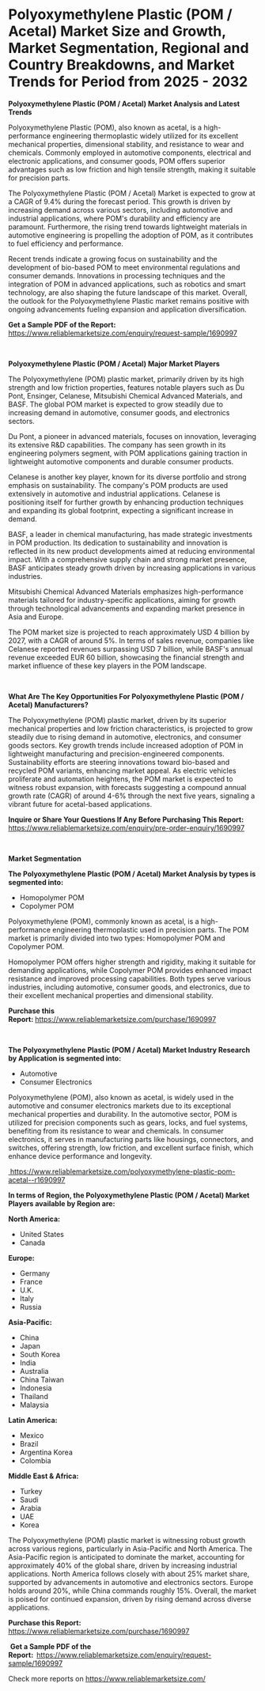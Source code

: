 <p><h1>Polyoxymethylene Plastic (POM / Acetal) Market Size and Growth, Market Segmentation, Regional and Country Breakdowns, and Market Trends for Period from 2025 -  2032</h1></p><p><strong>Polyoxymethylene Plastic (POM / Acetal) Market Analysis and Latest Trends</strong></p>
<p><p>Polyoxymethylene Plastic (POM), also known as acetal, is a high-performance engineering thermoplastic widely utilized for its excellent mechanical properties, dimensional stability, and resistance to wear and chemicals. Commonly employed in automotive components, electrical and electronic applications, and consumer goods, POM offers superior advantages such as low friction and high tensile strength, making it suitable for precision parts.</p><p>The Polyoxymethylene Plastic (POM / Acetal) Market is expected to grow at a CAGR of 9.4% during the forecast period. This growth is driven by increasing demand across various sectors, including automotive and industrial applications, where POM's durability and efficiency are paramount. Furthermore, the rising trend towards lightweight materials in automotive engineering is propelling the adoption of POM, as it contributes to fuel efficiency and performance.</p><p>Recent trends indicate a growing focus on sustainability and the development of bio-based POM to meet environmental regulations and consumer demands. Innovations in processing techniques and the integration of POM in advanced applications, such as robotics and smart technology, are also shaping the future landscape of this market. Overall, the outlook for the Polyoxymethylene Plastic market remains positive with ongoing advancements fueling expansion and application diversification.</p></p>
<p><strong>Get a Sample PDF of the Report:&nbsp;</strong> <a href="https://www.reliablemarketsize.com/enquiry/request-sample/1690997?utm_campaign=3194&utm_medium=2&utm_source=Github&utm_content=ia&utm_term=26032025&utm_id=polyoxymethylene-plastic-pom-acetal">https://www.reliablemarketsize.com/enquiry/request-sample/1690997</a></p>
<p>&nbsp;</p>
<p><strong>Polyoxymethylene Plastic (POM / Acetal) Major Market Players</strong></p>
<p><p>The Polyoxymethylene (POM) plastic market, primarily driven by its high strength and low friction properties, features notable players such as Du Pont, Ensinger, Celanese, Mitsubishi Chemical Advanced Materials, and BASF. The global POM market is expected to grow steadily due to increasing demand in automotive, consumer goods, and electronics sectors.</p><p>Du Pont, a pioneer in advanced materials, focuses on innovation, leveraging its extensive R&D capabilities. The company has seen growth in its engineering polymers segment, with POM applications gaining traction in lightweight automotive components and durable consumer products. </p><p>Celanese is another key player, known for its diverse portfolio and strong emphasis on sustainability. The company's POM products are used extensively in automotive and industrial applications. Celanese is positioning itself for further growth by enhancing production techniques and expanding its global footprint, expecting a significant increase in demand.</p><p>BASF, a leader in chemical manufacturing, has made strategic investments in POM production. Its dedication to sustainability and innovation is reflected in its new product developments aimed at reducing environmental impact. With a comprehensive supply chain and strong market presence, BASF anticipates steady growth driven by increasing applications in various industries.</p><p>Mitsubishi Chemical Advanced Materials emphasizes high-performance materials tailored for industry-specific applications, aiming for growth through technological advancements and expanding market presence in Asia and Europe. </p><p>The POM market size is projected to reach approximately USD 4 billion by 2027, with a CAGR of around 5%. In terms of sales revenue, companies like Celanese reported revenues surpassing USD 7 billion, while BASF's annual revenue exceeded EUR 60 billion, showcasing the financial strength and market influence of these key players in the POM landscape.</p></p>
<p>&nbsp;</p>
<p><strong>What Are The Key Opportunities For Polyoxymethylene Plastic (POM / Acetal) Manufacturers?</strong></p>
<p><p>The Polyoxymethylene (POM) plastic market, driven by its superior mechanical properties and low friction characteristics, is projected to grow steadily due to rising demand in automotive, electronics, and consumer goods sectors. Key growth trends include increased adoption of POM in lightweight manufacturing and precision-engineered components. Sustainability efforts are steering innovations toward bio-based and recycled POM variants, enhancing market appeal. As electric vehicles proliferate and automation heightens, the POM market is expected to witness robust expansion, with forecasts suggesting a compound annual growth rate (CAGR) of around 4-6% through the next five years, signaling a vibrant future for acetal-based applications.</p></p>
<p><strong>Inquire or Share Your Questions If Any Before Purchasing This Report:</strong> <a href="https://www.reliablemarketsize.com/enquiry/pre-order-enquiry/1690997?utm_campaign=3194&utm_medium=2&utm_source=Github&utm_content=ia&utm_term=26032025&utm_id=polyoxymethylene-plastic-pom-acetal">https://www.reliablemarketsize.com/enquiry/pre-order-enquiry/1690997</a></p>
<p>&nbsp;</p>
<p><strong>Market Segmentation</strong></p>
<p><strong>The Polyoxymethylene Plastic (POM / Acetal) Market Analysis by types is segmented into:</strong></p>
<p><ul><li>Homopolymer POM</li><li>Copolymer POM</li></ul></p>
<p><p>Polyoxymethylene (POM), commonly known as acetal, is a high-performance engineering thermoplastic used in precision parts. The POM market is primarily divided into two types: Homopolymer POM and Copolymer POM. </p><p>Homopolymer POM offers higher strength and rigidity, making it suitable for demanding applications, while Copolymer POM provides enhanced impact resistance and improved processing capabilities. Both types serve various industries, including automotive, consumer goods, and electronics, due to their excellent mechanical properties and dimensional stability.</p></p>
<p><strong>Purchase this Report:&nbsp;</strong><a href="https://www.reliablemarketsize.com/purchase/1690997?utm_campaign=3194&utm_medium=2&utm_source=Github&utm_content=ia&utm_term=26032025&utm_id=polyoxymethylene-plastic-pom-acetal">https://www.reliablemarketsize.com/purchase/1690997</a></p>
<p>&nbsp;</p>
<p><strong>The Polyoxymethylene Plastic (POM / Acetal) Market Industry Research by Application is segmented into:</strong></p>
<p><ul><li>Automotive</li><li>Consumer Electronics</li></ul></p>
<p><p>Polyoxymethylene (POM), also known as acetal, is widely used in the automotive and consumer electronics markets due to its exceptional mechanical properties and durability. In the automotive sector, POM is utilized for precision components such as gears, locks, and fuel systems, benefiting from its resistance to wear and chemicals. In consumer electronics, it serves in manufacturing parts like housings, connectors, and switches, offering strength, low friction, and excellent surface finish, which enhance device performance and longevity.</p></p>
<p><a href="https://www.reliablemarketsize.com/polyoxymethylene-plastic-pom-acetal--r1690997?utm_campaign=3194&utm_medium=2&utm_source=Github&utm_content=ia&utm_term=26032025&utm_id=polyoxymethylene-plastic-pom-acetal">&nbsp;https://www.reliablemarketsize.com/polyoxymethylene-plastic-pom-acetal--r1690997</a></p>
<p><strong>In terms of Region, the Polyoxymethylene Plastic (POM / Acetal) Market Players available by Region are:</strong></p>
<p>
    <p> <strong> North America: </strong>
        <ul>
            <li>United States</li>
            <li>Canada</li>
        </ul>
        </p> 
    <p> <strong> Europe: </strong>
        <ul>
            <li>Germany</li>
            <li>France</li>
            <li>U.K.</li>
            <li>Italy</li>
            <li>Russia</li>
        </ul>
        </p> 
    <p> <strong> Asia-Pacific: </strong>
        <ul>
            <li>China</li>
            <li>Japan</li>
            <li>South Korea</li>
            <li>India</li>
            <li>Australia</li>
            <li>China Taiwan</li>
            <li>Indonesia</li>
            <li>Thailand</li>
            <li>Malaysia</li>
        </ul>
        </p> 
    <p> <strong> Latin America: </strong>
        <ul>
            <li>Mexico</li>
            <li>Brazil</li>
            <li>Argentina Korea</li>
            <li>Colombia</li>
        </ul>
        </p> 
    <p> <strong> Middle East & Africa: </strong>
        <ul>
            <li>Turkey</li>
            <li>Saudi</li>
            <li>Arabia</li>
            <li>UAE</li>
            <li>Korea</li>
        </ul>
    </p>
    </p>
<p><p>The Polyoxymethylene (POM) plastic market is witnessing robust growth across various regions, particularly in Asia-Pacific and North America. The Asia-Pacific region is anticipated to dominate the market, accounting for approximately 40% of the global share, driven by increasing industrial applications. North America follows closely with about 25% market share, supported by advancements in automotive and electronics sectors. Europe holds around 20%, while China commands roughly 15%. Overall, the market is poised for continued expansion, driven by rising demand across diverse applications.</p></p>
<p><strong>Purchase this Report: </strong><a href="https://www.reliablemarketsize.com/purchase/1690997?utm_campaign=3194&utm_medium=2&utm_source=Github&utm_content=ia&utm_term=26032025&utm_id=polyoxymethylene-plastic-pom-acetal">https://www.reliablemarketsize.com/purchase/1690997</a></p>
<p>&nbsp;<strong>Get a Sample PDF of the Report:&nbsp;&nbsp;</strong><a href="https://www.reliablemarketsize.com/enquiry/request-sample/1690997?utm_campaign=3194&utm_medium=2&utm_source=Github&utm_content=ia&utm_term=26032025&utm_id=polyoxymethylene-plastic-pom-acetal">https://www.reliablemarketsize.com/enquiry/request-sample/1690997</a></p>
<p><strong></strong></p>
<p>Check more reports on <a href="https://www.reliablemarketsize.com/?utm_campaign=3194&utm_medium=2&utm_source=Github&utm_content=ia&utm_term=26032025&utm_id=polyoxymethylene-plastic-pom-acetal">https://www.reliablemarketsize.com/</a></p>